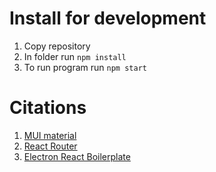 # Install for development
1. Copy repository
2. In folder run `npm install`
3. To run program run `npm start`

# Citations
1. [MUI material](https://mui.com)
2. [React Router](https://reactrouter.com)
3. [Electron React Boilerplate](https://github.com/electron-react-boilerplate/electron-react-boilerplate)
